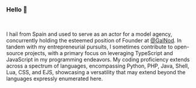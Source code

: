 ### Hello 👋

<br>

I hail from Spain and used to serve as an actor for a model agency, concurrently holding the esteemed position of Founder at [@GalNod](https://www.galnod.com). In tandem with my entrepreneurial pursuits, I sometimes contribute to open-source projects, with a primary focus on leveraging TypeScript and JavaScript in my programming endeavors. My coding proficiency extends across a spectrum of languages, encompassing Python, PHP, Java, Shell, Lua, CSS, and EJS, showcasing a versatility that may extend beyond the languages expressly enumerated here.
